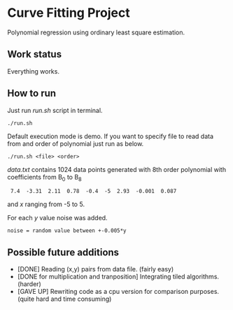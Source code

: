 # Curve Fitting Project
Polynomial regression using ordinary least square estimation.

## Work status
Everything works.

## How to run
Just run *run.sh* script in terminal. 
```
./run.sh
```
Default execution mode is demo. If you want to specify file to read data from and order of polynomial just run as below.
```
./run.sh <file> <order>
```
*data.txt* contains 1024 data points generated with 8th order polynomial with coefficients from B<sub>0</sub> to B<sub>8</sub> 
```
 7.4  -3.31  2.11  0.78  -0.4  -5  2.93  -0.001  0.087
```
and *x* ranging from -5 to 5.

For each *y* value noise was added.
```
noise = random value between +-0.005*y
```

## Possible future additions
* [DONE] Reading (x,y) pairs from data file. (fairly easy)
* [DONE for multiplication and tranposition] Integrating tiled algorithms. (harder)
* [GAVE UP] Rewriting code as a cpu version for comparison purposes. (quite hard and time consuming)
